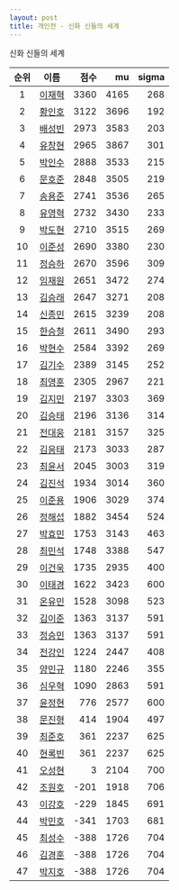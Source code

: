 ```yaml
---
layout: post
title: 개인전 - 신화 신들의 세계
---
```


신화 신들의 세계

| 순위 | 이름 | 점수 | mu | sigma |
|:---:|:---:|---:|---:|---:|
| 1 | [이재혁](../ijaehyeok) | 3360 | 4165 | 268 |
| 2 | [황인호](../hwanginho) | 3122 | 3696 | 192 |
| 3 | [배성빈](../baeseongbin) | 2973 | 3583 | 203 |
| 4 | [유창현](../yuchanghyeon) | 2965 | 3867 | 301 |
| 5 | [박인수](../bakinsu) | 2888 | 3533 | 215 |
| 6 | [문호준](../munhojun) | 2848 | 3505 | 219 |
| 7 | [송용준](../songyongjun) | 2741 | 3536 | 265 |
| 8 | [유영혁](../yuyeonghyeok) | 2732 | 3430 | 233 |
| 9 | [박도현](../bakdohyeon) | 2710 | 3515 | 269 |
| 10 | [이준성](../ijunseong) | 2690 | 3380 | 230 |
| 11 | [정승하](../jeongseungha) | 2670 | 3596 | 309 |
| 12 | [임재원](../imjaewon) | 2651 | 3472 | 274 |
| 13 | [김승래](../gimseungrae) | 2647 | 3271 | 208 |
| 14 | [신종민](../shinjongmin) | 2615 | 3239 | 208 |
| 15 | [한승철](../hanseungcheol) | 2611 | 3490 | 293 |
| 16 | [박현수](../bakhyeonsu) | 2584 | 3392 | 269 |
| 17 | [김기수](../gimgisu) | 2389 | 3145 | 252 |
| 18 | [최영훈](../choiyeonghun) | 2305 | 2967 | 221 |
| 19 | [김지민](../gimjimin) | 2197 | 3303 | 369 |
| 20 | [김승태](../gimseungtae) | 2196 | 3136 | 314 |
| 21 | [전대웅](../jeondaewoong) | 2181 | 3157 | 325 |
| 22 | [김응태](../gimeungtae) | 2173 | 3033 | 287 |
| 23 | [최윤서](../choiyunseo) | 2045 | 3003 | 319 |
| 24 | [김진석](../gimjinseok) | 1934 | 3014 | 360 |
| 25 | [이준용](../ijunyong) | 1906 | 3029 | 374 |
| 26 | [정해섭](../jeonghaeseop) | 1882 | 3454 | 524 |
| 27 | [박효민](../bakhyomin) | 1753 | 3143 | 463 |
| 28 | [최민석](../choiminseok) | 1748 | 3388 | 547 |
| 29 | [이건욱](../igeonuk) | 1735 | 2935 | 400 |
| 30 | [이태경](../itaegyoeng) | 1622 | 3423 | 600 |
| 31 | [온유민](../onyumin) | 1528 | 3098 | 523 |
| 32 | [김이준](../gimijun) | 1363 | 3137 | 591 |
| 33 | [정승민](../jeongseungmin) | 1363 | 3137 | 591 |
| 34 | [전강인](../jeongangin) | 1224 | 2447 | 408 |
| 35 | [양민규](../yangmingyu) | 1180 | 2246 | 355 |
| 36 | [심우혁](../shimuhyeok) | 1090 | 2863 | 591 |
| 37 | [윤정현](../yunjeonghyeon) | 776 | 2577 | 600 |
| 38 | [문진형](../munjinhyeong) | 414 | 1904 | 497 |
| 39 | [최준호](../choijunho) | 361 | 2237 | 625 |
| 40 | [현록빈](../hyeonrokbin) | 361 | 2237 | 625 |
| 41 | [오성현](../oseonghyeon) | 3 | 2104 | 700 |
| 42 | [조원호](../jowonho) | -201 | 1918 | 706 |
| 43 | [이강호](../igangho) | -229 | 1845 | 691 |
| 44 | [박민호](../bakminho) | -341 | 1703 | 681 |
| 45 | [최성수](../choiseongsu) | -388 | 1726 | 704 |
| 46 | [김경훈](../gimgyeonghun) | -388 | 1726 | 704 |
| 47 | [박지호](../bakjiho) | -388 | 1726 | 704 |
